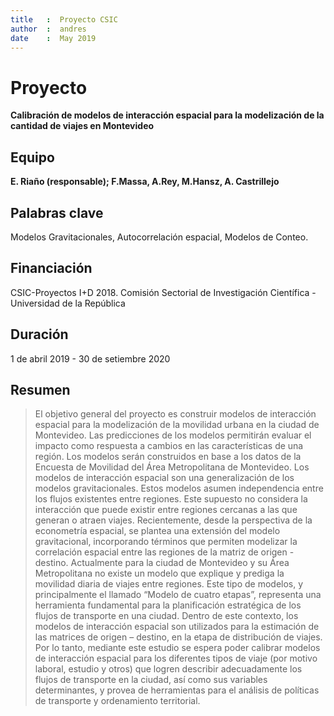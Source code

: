 ```yaml
---
title   :  Proyecto CSIC
author  :  andres
date    :  May 2019
---
```


# Proyecto
**Calibración de modelos de interacción espacial para la modelización de la cantidad de viajes en Montevideo**
## Equipo
**E. Riaño (responsable); F.Massa, A.Rey, M.Hansz, A. Castrillejo**
## Palabras clave
Modelos Gravitacionales, Autocorrelación espacial, Modelos de Conteo.
## Financiación
CSIC-Proyectos I+D 2018. Comisión Sectorial de Investigación Científica - Universidad de la República
## Duración
1 de abril 2019 - 30 de setiembre 2020
## Resumen
> El objetivo general del proyecto es construir modelos de interacción espacial para la modelización de la movilidad urbana en la ciudad de Montevideo. Las predicciones de los modelos permitirán evaluar el impacto como respuesta a cambios en las características de una región. Los modelos serán construidos en base a los datos de la Encuesta de Movilidad del Área Metropolitana de Montevideo. Los modelos de interacción espacial son una generalización de los modelos gravitacionales. Estos modelos asumen independencia entre los flujos existentes entre regiones. Este supuesto no considera la interacción que puede existir entre regiones cercanas a las que generan o atraen viajes. Recientemente, desde la perspectiva de la econometría espacial, se plantea una extensión del modelo gravitacional, incorporando términos que permiten modelizar la correlación espacial entre las regiones de la matriz de origen - destino. Actualmente para la ciudad de Montevideo y su Área Metropolitana no existe un modelo que explique y prediga la movilidad diaria de viajes entre regiones. Este tipo de modelos, y principalmente el llamado “Modelo de cuatro etapas”, representa una herramienta fundamental para la planificación estratégica de los flujos de transporte en una ciudad. Dentro de este contexto, los modelos de interacción espacial son utilizados para la estimación de las matrices de origen – destino, en la etapa de distribución de viajes. Por lo tanto, mediante este estudio se espera poder calibrar modelos de interacción espacial para los diferentes tipos de viaje (por motivo laboral, estudio y otros) que logren describir adecuadamente los flujos de transporte en la ciudad, así como sus variables determinantes, y provea de herramientas para el análisis de políticas de transporte y ordenamiento territorial.

